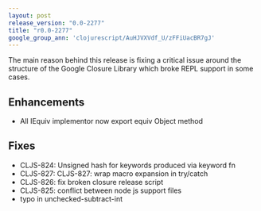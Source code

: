 ```yaml
---
layout: post
release_version: "0.0-2277"
title: "r0.0-2277"
google_group_ann: 'clojurescript/AuHJVXVdf_U/zFFiUacBR7gJ'
---
```


The main reason behind this release is fixing a critical issue around 
the structure of the Google Closure Library which broke REPL support 
in some cases. 

## Enhancements 
* All IEquiv implementor now export equiv Object method 

## Fixes 
* CLJS-824: Unsigned hash for keywords produced via keyword fn 
* CLJS-827: CLJS-827: wrap macro expansion in try/catch 
* CLJS-826: fix broken closure release script 
* CLJS-825: conflict between node js support files 
* typo in unchecked-subtract-int 
